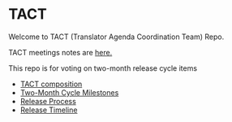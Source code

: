 # TACT
Welcome to TACT (Translator Agenda Coordination Team) Repo. 
<p> TACT meetings notes are <a href="https://docs.google.com/document/d/1n2FMI7TAT8mZZsKEE1A8gQ8kk8f4a7fAbuMdpH1C2Uw/edit#heading=h.c625hwsj7mhn">here.</a></p>  
<p>This repo is for voting on two-month release cycle items</p>
<ul><li><a href="https://docs.google.com/document/d/1QW-CCevb6HShHA8sO18Uc2ED_UprDAaelbR18qrxGJI/edit?usp=sharing">TACT composition</a></li> 
<li><a href="https://docs.google.com/spreadsheets/d/1GfNrmpr27223KZd0YvMAuWQSSWB3_SFN5HBgQxwPkHw/edit#gid=0">Two-Month Cycle Milestones</a></li>
<li><a href="https://docs.google.com/document/d/1h4_UKf4gwnOMFyAYPM7WajZ43NHgHZX93eHHK3pzMtU/edit?usp=sharing">Release Process</a></li>
<li><a href="https://docs.google.com/spreadsheets/d/1zU0I1upEZrdFavjHT9rRYofy7FaZp-MNGCoUkhYp5Ig/edit#gid=1709744959">Release Timeline</a></li></ul>
 
